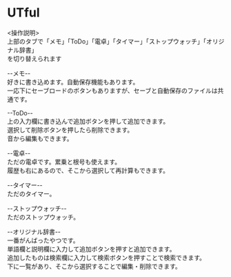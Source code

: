# UTful  
<操作説明>  
上部のタブで「メモ」「ToDo」「電卓」「タイマー」「ストップウォッチ」「オリジナル辞書」  
を切り替えられます  
  
--メモ--  
好きに書き込めます。自動保存機能もあります。  
一応下にセーブロードのボタンもありますが、セーブと自動保存のファイルは共通です。  
  
--ToDo--  
上の入力欄に書き込んで追加ボタンを押して追加できます。  
選択して削除ボタンを押したら削除できます。  
音から編集もできます。  
  
--電卓--  
ただの電卓です。累乗と根号も使えます。  
履歴も右にあるので、そこから選択して再計算もできます。  
  
--タイマー--  
ただのタイマー。  
  
--ストップウォッチ--  
ただのストップウォッチ。  
  
--オリジナル辞書--  
一番がんばったやつです。  
単語欄と説明欄に入力して追加ボタンを押すと追加できます。  
追加したものは検索欄に入力して検索ボタンを押すことで検索できます。  
下に一覧があり、そこから選択することで編集・削除できます。  
  
